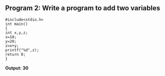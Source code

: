 ## Program 2: Write a program to add two variables
```
#include<stdio.h>
int main()
{
int x,y,z; 
x=10;
y=20;
z=x+y;
printf("%d",z);
return 0;
}
```
**Output: 30**
